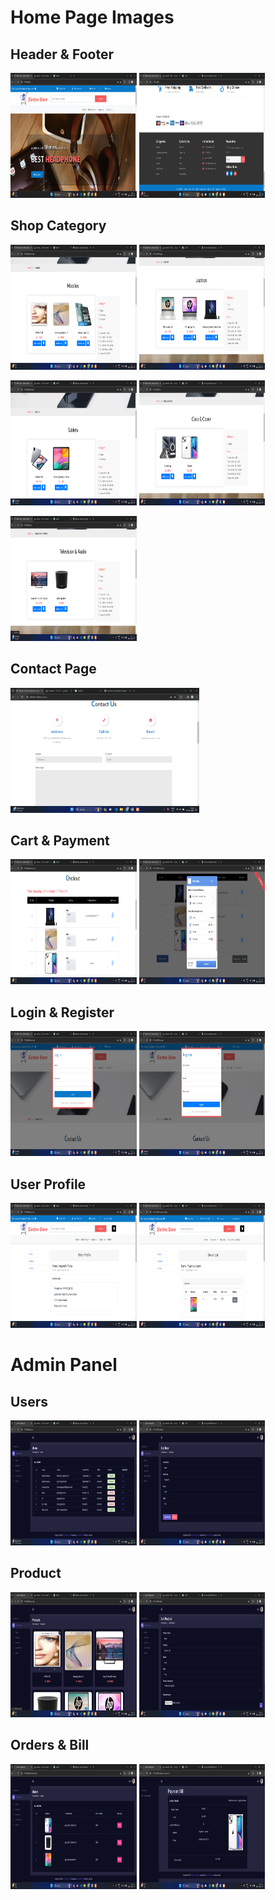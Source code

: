 # Home Page Images

## Header & Footer

<img src="/Project-Images/Home.png" style="height:200px;width:40%;">    <img src="/Project-Images/Home-2.png" style="height:200px;width:40%">

##  Shop Category

<img src="/Project-Images/Mobile.png" style="height:200px;width:40%;">   <img src="/Project-Images/Laptop.png" style="height:200px;width:40%;">

<img src="/Project-Images/Tab.png" style="height:200px;width:40%;">       <img src="/Project-Images/Case-cover.png" style="height:200px;width:40%;">

<img src="/Project-Images/Tv-audio.png" style="height:200px;width:40%;">

## Contact Page 

<img src="/Project-Images/contactus.png" style="height:200px;width:60%;">

## Cart & Payment

<img src="/Project-Images/cart.png" style="height:200px;width:40%;"> <img src="/Project-Images/payment.png" style="height:200px;width:40%;">

## Login & Register

<img src="/Project-Images/login.png" style="height:200px;width:40%;">  <img src="/Project-Images/register.png" style="height:200px;width:40%;">

## User Profile

<img src="/Project-Images/profile.png" style="height:200px;width:40%;"> <img src="/Project-Images/orderlist.png" style="height:200px;width:40%;">


# Admin Panel

## Users 

<img src="/Project-Images/User.png" style="height:200px;width:40%;"> <img src="/Project-Images/adduser.png" style="height:200px;width:40%;">

## Product

<img src="/Project-Images/product.png" style="height:200px;width:40%;"> <img src="/Project-Images/addproduct.png" style="height:200px;width:40%;">

## Orders & Bill

<img src="/Project-Images/order.png" style="height:200px;width:40%;"> <img src="/Project-Images/bill.png" style="height:200px;width:40%;">
